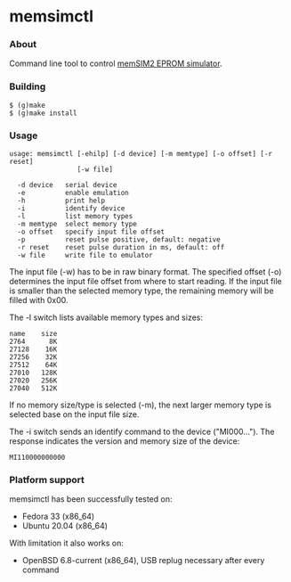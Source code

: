 memsimctl
=========

### About

Command line tool to control
[memSIM2 EPROM simulator](http://momik.pl/memsim.htm).

### Building

    $ (g)make
    $ (g)make install

### Usage

    usage: memsimctl [-ehilp] [-d device] [-m memtype] [-o offset] [-r reset]
                     [-w file]
    
      -d device   serial device
      -e          enable emulation
      -h          print help
      -i          identify device
      -l          list memory types
      -m memtype  select memory type
      -o offset   specify input file offset
      -p          reset pulse positive, default: negative
      -r reset    reset pulse duration in ms, default: off
      -w file     write file to emulator

The input file (-w) has to be in raw binary format. The specified
offset (-o) determines the input file offset from where to start
reading. If the input file is smaller than the selected memory type,
the remaining memory will be filled with 0x00.

The -l switch lists available memory types and sizes:

    name    size
    2764      8K
    27128    16K
    27256    32K
    27512    64K
    27010   128K
    27020   256K
    27040   512K

If no memory size/type is selected (-m), the next larger memory type
is selected base on the input file size.

The -i switch sends an identify command to the device
("MI000..."). The response indicates the version and memory size of
the device:

    MI110000000000

### Platform support

memsimctl has been successfully tested on:

 * Fedora 33 (x86_64)
 * Ubuntu 20.04 (x86_64)
 
With limitation it also works on:

 * OpenBSD 6.8-current (x86_64), USB replug necessary after every command
 

